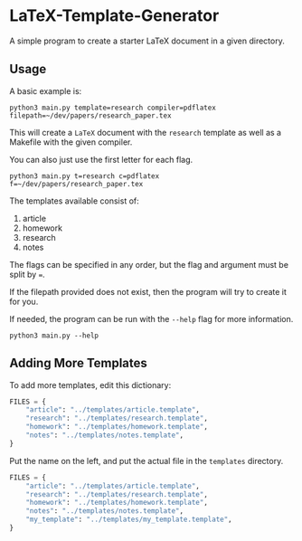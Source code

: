 # LaTeX-Template-Generator
A simple program to create a starter LaTeX document in a given directory.

## Usage
A basic example is:
```
python3 main.py template=research compiler=pdflatex filepath=~/dev/papers/research_paper.tex
```
This will create a `LaTeX` document with the `research` template as well as a Makefile with the given compiler.

You can also just use the first letter for each flag.
```
python3 main.py t=research c=pdflatex f=~/dev/papers/research_paper.tex
```

The templates available consist of:
1. article
2. homework
3. research
4. notes

The flags can be specified in any order, but the flag and argument must be split by `=`.

If the filepath provided does not exist, then the program will try to create it for you.

If needed, the program can be run with the `--help` flag for more information.
```
python3 main.py --help
```

## Adding More Templates

To add more templates, edit this dictionary:
```py
FILES = {
    "article": "../templates/article.template",
    "research": "../templates/research.template",
    "homework": "../templates/homework.template",
    "notes": "../templates/notes.template",
}
```
Put the name on the left, and put the actual file in the `templates` directory.
```py
FILES = {
    "article": "../templates/article.template",
    "research": "../templates/research.template",
    "homework": "../templates/homework.template",
    "notes": "../templates/notes.template",
    "my_template": "../templates/my_template.template",
}
```
